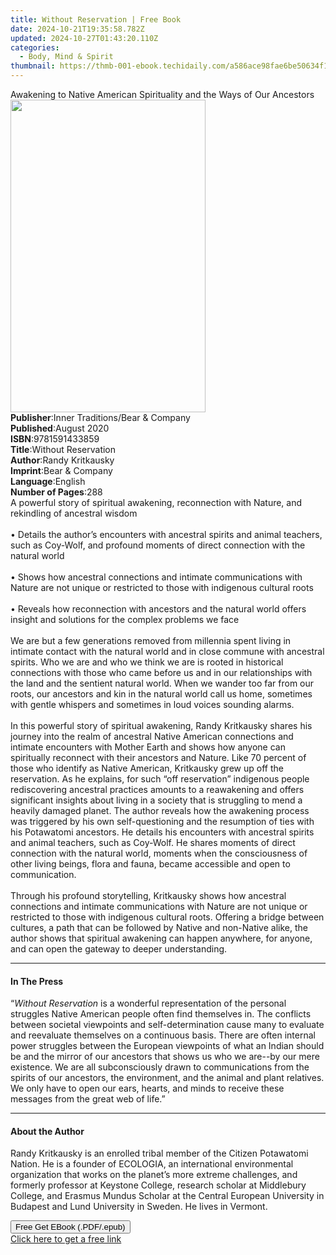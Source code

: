 ```yaml
---
title: Without Reservation | Free Book
date: 2024-10-21T19:35:58.782Z
updated: 2024-10-27T01:43:20.110Z
categories:
  - Body, Mind & Spirit
thumbnail: https://thmb-001-ebook.techidaily.com/a586ace98fae6be50634f1260f0d6568b7aa25780c08845d9b20f66cdfeb6412.jpg
---
```

<main id="book-container">
  <div class="flex flex-col">
    <div class="book-brief flex-1 py-6 px-4 sm:p-6 md:py-10 md:px-8">
      <!-- brief-->
      <div class="book-brief-main">
        Awakening to Native American Spirituality and the Ways of Our Ancestors
      </div>
    </div>
    <div
      class="book-meta-info flex-1 grid gap-4 col-start-1 col-end-3 row-start-1 sm:mb-6 sm:grid-cols-4 lg:gap-6 lg:col-start-2 lg:row-end-6 lg:row-span-6 lg:mb-0"
    >
      <div
        class="book-meta-info-left place-content-center mt-4 p-4 text-sm leading-6 col-start-2 col-span-2 dark:text-slate-400"
      >
        <img
          class="w-full h-500 object-cover rounded-lg sm:h-255 sm:col-span-2 lg:col-span-full"
          src="https://img-001-ebook.techidaily.com/48ac76041550dbd718ade4434dc313b5fc8853aa7915e37d63ab996a17ae412f.jpg"
          alt=""
          width="312"
          height="500"
        />
      </div>
      <div
        class="book-meta-info-right mt-2 col-start-1 row-start-2 col-span-3 self-center"
      >
        <!-- meta data  -->
        <div class="flex flex-col px-4 md:px-8">
          <div class="flex-1">
            <strong>Publisher</strong>:<span class="px-2"
              >Inner Traditions/Bear &amp; Company</span
            >
          </div>
          <div class="flex-1">
            <strong>Published</strong>:<span class="px-2">August 2020</span>
          </div>
          <div class="flex-1">
            <strong>ISBN</strong>:<span class="px-2">9781591433859</span>
          </div>
          <div class="flex-1">
            <strong>Title</strong>:<span class="px-2">Without Reservation</span>
          </div>
          <div class="flex-1">
            <strong>Author</strong>:<span class="px-2">Randy Kritkausky</span>
          </div>
          <div class="flex-1">
            <strong>Imprint</strong>:<span class="px-2"
              >Bear &amp; Company</span
            >
          </div>
          <div class="flex-1">
            <strong>Language</strong>:<span class="px-2">English</span>
          </div>
          <div class="flex-1">
            <strong>Number of Pages</strong>:<span class="px-2">288</span>
          </div>
        </div>
      </div>
    </div>
    <div class="book-description flex-1 py-6 px-4 sm:p-6 md:py-10 md:px-8">
      <div class="book-description-main">
        <div accordion-content="" id="description">
          A powerful story of spiritual awakening, reconnection with Nature, and
          rekindling of ancestral wisdom <br /><br />• Details the author’s
          encounters with ancestral spirits and animal teachers, such as
          Coy-Wolf, and profound moments of direct connection with the natural
          world <br /><br />• Shows how ancestral connections and intimate
          communications with Nature are not unique or restricted to those with
          indigenous cultural roots <br /><br />• Reveals how reconnection with
          ancestors and the natural world offers insight and solutions for the
          complex problems we face <br /><br />We are but a few generations
          removed from millennia spent living in intimate contact with the
          natural world and in close commune with ancestral spirits. Who we are
          and who we think we are is rooted in historical connections with those
          who came before us and in our relationships with the land and the
          sentient natural world. When we wander too far from our roots, our
          ancestors and kin in the natural world call us home, sometimes with
          gentle whispers and sometimes in loud voices sounding alarms.
          <br /><br />In this powerful story of spiritual awakening, Randy
          Kritkausky shares his journey into the realm of ancestral Native
          American connections and intimate encounters with Mother Earth and
          shows how anyone can spiritually reconnect with their ancestors and
          Nature. Like 70 percent of those who identify as Native American,
          Kritkausky grew up off the reservation. As he explains, for such “off
          reservation” indigenous people rediscovering ancestral practices
          amounts to a reawakening and offers significant insights about living
          in a society that is struggling to mend a heavily damaged planet. The
          author reveals how the awakening process was triggered by his own
          self-­questioning and the resumption of ties with his Potawatomi
          ancestors. He details his encounters with ancestral spirits and animal
          teachers, such as Coy-Wolf. He shares moments of direct connection
          with the natural world, moments when the consciousness of other living
          beings, flora and fauna, became accessible and open to communication.
          <br /><br />Through his profound storytelling, Kritkausky shows how
          ancestral connections and intimate communications with Nature are not
          unique or restricted to those with indigenous cultural roots. Offering
          a bridge between cultures, a path that can be followed by Native and
          non-Native alike, the author shows that spiritual awakening can happen
          anywhere, for anyone, and can open the gateway to deeper
          understanding.
        </div>
        <div class="accordion-fader"></div>
      </div>
    </div>
    <div class="book-excerpts flex-1 py-6 px-4 sm:p-6 md:py-10 md:px-8">
      <!-- excerpts-->
      <div class="book-excerpts-main">
        <hr />
        <h4 class="placeholder placeholder-heading">
          <span>In The Press</span>
        </h4>
        <p>
          “<i>Without Reservation</i> is a wonderful representation of the
          personal struggles Native American people often find themselves in.
          The conflicts between societal viewpoints and self-determination cause
          many to evaluate and reevaluate themselves on a continuous basis.
          There are often internal power struggles between the European
          viewpoints of what an Indian should be and the mirror of our ancestors
          that shows us who we are--by our mere existence. We are all
          subconsciously drawn to communications from the spirits of our
          ancestors, the environment, and the animal and plant relatives. We
          only have to open our ears, hearts, and minds to receive these
          messages from the great web of life.”
        </p>
      </div>
    </div>
    <div class="book-about-author flex-1 py-6 px-4 sm:p-6 md:py-10 md:px-8">
      <!-- about author-->
      <div class="book-main-author-main">
        <hr />
        <h4 class="placeholder placeholder-heading">
          <span>About the Author</span>
        </h4>
        <p>
          Randy Kritkausky is an enrolled tribal member of the Citizen
          Potawatomi Nation. He is a founder of ECOLOGIA, an international
          environmental organization that works on the planet’s more extreme
          challenges, and formerly professor at Keystone College, research
          scholar at Middlebury College, and Erasmus Mundus Scholar at the
          Central European University in Budapest and Lund University in Sweden.
          He lives in Vermont.
        </p>
      </div>
    </div>
    <div class="book-free-get flex-1 py-6 px-4 sm:p-6 md:py-10 md:px-8">
      <button
        id="btn-free-get"
        class="bg-blue-500 hover:bg-blue-700 text-white font-bold py-2 px-4 rounded"
      >
        Free Get EBook (.PDF/.epub)
      </button>
      <div id="countdown-display" class="px-2 text-lg mt-2"></div>
      <a
        id="free-link"
        class="hidden bg-blue-500 hover:bg-blue-700 text-white font-bold py-2 px-4 rounded"
        href="https://www.ebooks.com/en-us/book/209961602/without-reservation/randy-kritkausky/"
        target="_blank"
        >Click here to get a free link</a
      >
    </div>
    <script>
      let countdownTime = 0;
      let countdownInterval = null;
      document
        .getElementById('btn-free-get')
        .addEventListener('click', startCountdown);
      function startCountdown() {
        countdownTime = new Date().getTime() + 60000 * 3;
        countdownInterval = setInterval(updateCountdown, 1000);
        document.getElementById('btn-free-get').disabled = true;
        document
          .getElementById('btn-free-get')
          .classList.add('bg-gray-500', 'cursor-not-allowed');
      }
      function updateCountdown() {
        let currentTime = new Date().getTime();
        let timeLeft = countdownTime - currentTime;
        let secondsLeft = Math.floor(timeLeft / 1000);
        document.getElementById('countdown-display').innerHTML =
          `Remaining time: ${secondsLeft} seconds.`;
        if (secondsLeft <= 0) {
          clearInterval(countdownInterval);
          document.getElementById('btn-free-get').classList.add('hidden');
          document.getElementById('free-link').classList.remove('hidden');
          document.getElementById('countdown-display').innerHTML = '';
        }
      }
    </script>
  </div>
</main>

<ins class="adsbygoogle"
      style="display:block"
      data-ad-client="ca-pub-7571918770474297"
      data-ad-slot="8358498916"
      data-ad-format="auto"
      data-full-width-responsive="true"></ins>
    